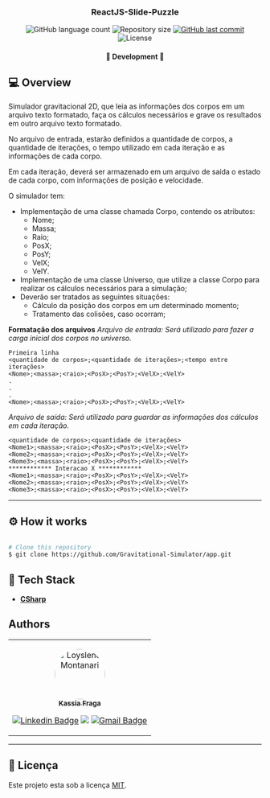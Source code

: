 <h3 align="center">
    ReactJS-Slide-Puzzle
</h3>

<p align="center">
    <img alt="GitHub language count" src="https://img.shields.io/github/languages/count/KassiaMabily/Gravitational-Simulator?color=%2304D361"/>
    <img alt="Repository size" src="https://img.shields.io/github/repo-size/KassiaMabily/Gravitational-Simulator" />
    <a href="https://github.com/KassiaMabily/react-template/commits/main">
        <img alt="GitHub last commit" src="https://img.shields.io/github/last-commit/KassiaMabily/Gravitational-Simulator">
    </a>
    <img alt="License" src="https://img.shields.io/badge/license-MIT-brightgreen">
</p>

<h4 align="center">
	🚧 Development 🚧
</h4>

## 💻 Overview
Simulador gravitacional 2D, que leia as informações dos corpos em um arquivo texto formatado, faça os cálculos necessários e grave os resultados em outro arquivo texto formatado.

No arquivo de entrada, estarão definidos a quantidade de corpos, a quantidade de iterações, o tempo utilizado em cada iteração e as informações de cada corpo.

Em cada iteração, deverá ser armazenado em um arquivo de saída o estado de cada corpo, com informações de posição e velocidade.

O simulador tem:
- Implementação de uma classe chamada Corpo, contendo os atributos:
    - Nome;
    - Massa;
    - Raio;
    - PosX;
    - PosY;
    - VelX;
    - VelY.
- Implementação de uma classe Universo, que utilize a classe Corpo para realizar os cálculos necessários para a simulação;
- Deverão ser tratados as seguintes situações:
    - Cálculo da posição dos corpos em um determinado momento;
    - Tratamento das colisões, caso ocorram;

**Formatação dos arquivos**
*Arquivo de entrada: Será utilizado para fazer a carga inicial dos corpos no universo.*
```
Primeira linha
<quantidade de corpos>;<quantidade de iterações>;<tempo entre iterações>
<Nome>;<massa>;<raio>;<PosX>;<PosY>;<VelX>;<VelY>
.
.
.
<Nome>;<massa>;<raio>;<PosX>;<PosY>;<VelX>;<VelY>
```

*Arquivo de saída: Será utilizado para guardar as informações dos cálculos em cada iteração.*
```
<quantidade de corpos>;<quantidade de iterações>
<Nome1>;<massa>;<raio>;<PosX>;<PosY>;<VelX>;<VelY>
<Nome2>;<massa>;<raio>;<PosX>;<PosY>;<VelX>;<VelY>
<Nome3>;<massa>;<raio>;<PosX>;<PosY>;<VelX>;<VelY>
************ Interacao X ************
<Nome1>;<massa>;<raio>;<PosX>;<PosY>;<VelX>;<VelY>
<Nome2>;<massa>;<raio>;<PosX>;<PosY>;<VelX>;<VelY>
<Nome3>;<massa>;<raio>;<PosX>;<PosY>;<VelX>;<VelY>
```
---

## ⚙️ How it works

```bash

# Clone this repository
$ git clone https://github.com/Gravitational-Simulator/app.git

```

## 🚀 Tech Stack

-   **[CSharp](https://docs.microsoft.com/pt-br/dotnet/csharp/)**

## Authors
<table>
    <tr>
    <td align="center">
        <p>
            <a href="#">
                <img style="border-radius: 50%" src="https://avatars3.githubusercontent.com/u/52832800?s=460&u=61b426b901b8fe02e12019b1fdb67bf0072d4f00&v=4" width="100px;" alt="Loyslene Montanari"/>
                <br />
                <sub><b>Kassia Fraga</b></sub></a><a href="#" title="Kassia Fraga">
            </a>
            <br/>

[![Linkedin Badge](https://img.shields.io/badge/-Kassia-blue?style=flat-square&logo=Linkedin&logoColor=white&link=https://www.linkedin.com/in/kassia-fraga-178b7b1a7/)](https://www.linkedin.com/in/kassia-fraga-178b7b1a7/) 
[<img src = "https://img.shields.io/badge/@kassia.mabily-%23E4405F.svg?&style=flat-square&logo=instagram&logoColor=white">](https://www.instagram.com/kassia.mabily/)
[![Gmail Badge](https://img.shields.io/badge/-kassiafraga7@gmail.com-c14438?style=flat-square&logo=Gmail&logoColor=white&link=mailto:kassiafraga7@gmail.com)](mailto:kassiafraga7@gmail.com)
        </p>
    </td>
    </tr>
</table>

---

## 📝 Licença

Este projeto esta sob a licença [MIT](./LICENSE).
